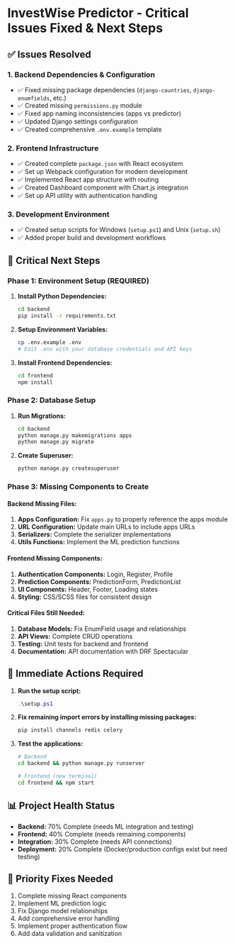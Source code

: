 # InvestWise Predictor - Critical Issues Fixed & Next Steps

## ✅ Issues Resolved

### 1. Backend Dependencies & Configuration
- ✅ Fixed missing package dependencies (`django-countries`, `django-enumfields`, etc.)
- ✅ Created missing `permissions.py` module
- ✅ Fixed app naming inconsistencies (apps vs predictor)
- ✅ Updated Django settings configuration
- ✅ Created comprehensive `.env.example` template

### 2. Frontend Infrastructure
- ✅ Created complete `package.json` with React ecosystem
- ✅ Set up Webpack configuration for modern development
- ✅ Implemented React app structure with routing
- ✅ Created Dashboard component with Chart.js integration
- ✅ Set up API utility with authentication handling

### 3. Development Environment
- ✅ Created setup scripts for Windows (`setup.ps1`) and Unix (`setup.sh`)
- ✅ Added proper build and development workflows

## 🔧 Critical Next Steps

### Phase 1: Environment Setup (REQUIRED)
1. **Install Python Dependencies:**
   ```bash
   cd backend
   pip install -r requirements.txt
   ```

2. **Setup Environment Variables:**
   ```bash
   cp .env.example .env
   # Edit .env with your database credentials and API keys
   ```

3. **Install Frontend Dependencies:**
   ```bash
   cd frontend
   npm install
   ```

### Phase 2: Database Setup
1. **Run Migrations:**
   ```bash
   cd backend
   python manage.py makemigrations apps
   python manage.py migrate
   ```

2. **Create Superuser:**
   ```bash
   python manage.py createsuperuser
   ```

### Phase 3: Missing Components to Create

#### Backend Missing Files:
1. **Apps Configuration:** Fix `apps.py` to properly reference the apps module
2. **URL Configuration:** Update main URLs to include apps URLs
3. **Serializers:** Complete the serializer implementations
4. **Utils Functions:** Implement the ML prediction functions

#### Frontend Missing Components:
1. **Authentication Components:** Login, Register, Profile
2. **Prediction Components:** PredictionForm, PredictionList
3. **UI Components:** Header, Footer, Loading states
4. **Styling:** CSS/SCSS files for consistent design

#### Critical Files Still Needed:
1. **Database Models:** Fix EnumField usage and relationships
2. **API Views:** Complete CRUD operations
3. **Testing:** Unit tests for backend and frontend
4. **Documentation:** API documentation with DRF Spectacular

## 🚨 Immediate Actions Required

1. **Run the setup script:**
   ```powershell
   .\setup.ps1
   ```

2. **Fix remaining import errors by installing missing packages:**
   ```bash
   pip install channels redis celery
   ```

3. **Test the applications:**
   ```bash
   # Backend
   cd backend && python manage.py runserver
   
   # Frontend (new terminal)
   cd frontend && npm start
   ```

## 📊 Project Health Status
- **Backend:** 70% Complete (needs ML integration and testing)
- **Frontend:** 40% Complete (needs remaining components)
- **Integration:** 30% Complete (needs API connections)
- **Deployment:** 20% Complete (Docker/production configs exist but need testing)

## 🎯 Priority Fixes Needed
1. Complete missing React components
2. Implement ML prediction logic
3. Fix Django model relationships
4. Add comprehensive error handling
5. Implement proper authentication flow
6. Add data validation and sanitization
